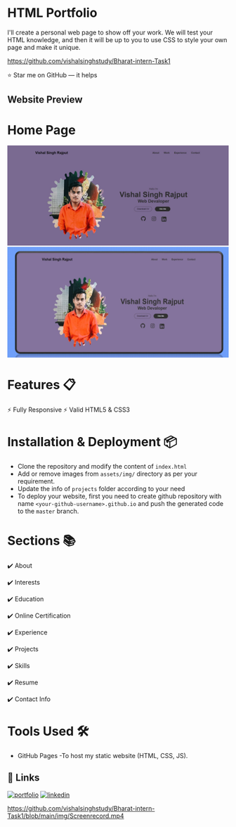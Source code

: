# HTML Portfolio

I'll create a personal web page to show off your work. We will test your HTML knowledge, and then it will be up to you to use CSS to style your own page and make it unique.

https://github.com/vishalsinghstudy/Bharat-intern-Task1

⭐ Star me on GitHub — it helps

## Website Preview

# Home Page
![App Screenshot](https://github.com/vishalsinghstudy/Bharat-intern-Task1/blob/main/img/Screenshot.jpg)
![App Screenshot](https://github.com/vishalsinghstudy/Bharat-intern-Task1/blob/main/img/Screenshot2.jpg)

# Features 📋
⚡️ Fully Responsive
⚡️ Valid HTML5 & CSS3

# Installation & Deployment 📦
- Clone the repository and modify the content of `index.html` 
- Add or remove images from `assets/img/` directory as per your requirement.
- Update the info of `projects` folder according to your need
- To deploy your website, first you need to create github repository with name `<your-github-username>.github.io` and push the generated code to the `master` branch.

# Sections 📚

✔️ About 

✔️ Interests

✔️ Education

✔️ Online Certification

✔️ Experience

✔️ Projects

✔️ Skills

✔️ Resume

✔️ Contact Info

# Tools Used 🛠️
-  GitHub Pages -To host my static website (HTML, CSS, JS).

## 🔗 Links
[![portfolio](https://img.shields.io/badge/my_portfolio-000?style=for-the-badge&logo=ko-fi&logoColor=white)](https://github.com/vishalsinghstudy)
[![linkedin](https://img.shields.io/badge/linkedin-0A66C2?style=for-the-badge&logo=linkedin&logoColor=white)](linkedin.com/in/vishal-kumar-singh-492920256)


https://github.com/vishalsinghstudy/Bharat-intern-Task1/blob/main/img/Screenrecord.mp4



